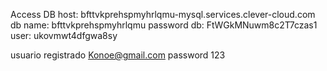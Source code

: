 Access DB
host: bfttvkprehspmyhrlqmu-mysql.services.clever-cloud.com
db name: bfttvkprehspmyhrlqmu
password db: FtWGkMNuwm8c2T7czas1
user: ukovmwt4dfgwa8sy

usuario registrado
Konoe@gmail.com
password
123